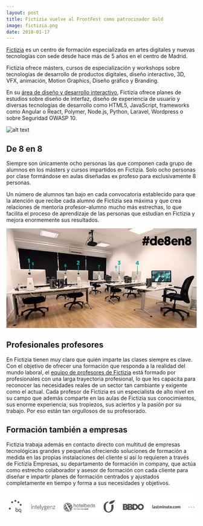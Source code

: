 ```yaml
---
layout: post
title: Fictizia vuelve al FrontFest como patrocinador Gold
image: fictizia.png
date: 2018-01-17
---
```


[Fictizia](http://www.fictizia.com) es un centro de formación especializada en artes digitales y nuevas tecnologías con sede desde hace más de 5 años en el centro de Madrid.

Fictizia ofrece másters, cursos de especialización y workshops sobre tecnologías de desarrollo de productos digitales, diseño interactivo, 3D, VFX, animación, Motion Graphics, Diseño gráfico y Branding.

En su [área de diseño y desarrollo interactivo](http://fictizia.com/formacion/area/web), Fictizia ofrece planes de estudios sobre diseño de interfaz, diseño de experiencia de usuario y diversas tecnologías de desarrollo como HTML5, JavaScript, frameworks como Angular o React, Polymer, Node.js, Python, Laravel, Wordpress o sobre Seguridad OWASP 10.

![alt text](assets/img/fictizia18-cursos-area-web.png "Cursos web de Fictizia")

## De 8 en 8

Siempre son únicamente ocho personas las que componen cada grupo de alumnos en los másters y cursos impartidos en Fictizia. Solo ocho personas por clase formándose en aulas diseñadas ex profeso para exclusivamente 8 personas.

Un número de alumnos tan bajo en cada convocatoria establecido para que la atención que recibe cada alumno de Fictizia sea máxima y que crea relaciones de mentoría profesor–alumno mucho más estrechas, lo que facilita el proceso de aprendizaje de las personas que estudian en Fictizia y mejora enormemente sus resultados.

![alt text](assets/img/fictizia18-aula.jpg "Aula de Fictizia")

## Profesionales profesores

En Fictizia tienen muy claro que quién imparte las clases siempre es clave. Con el objetivo de ofrecer una formación que responda a la realidad del mundo laboral, el [equipo de profesores de Fictizia](http://fictizia.com/profesores) está formado por profesionales con una larga trayectoria profesional, lo que les capacita para reconocer las necesidades reales de un sector tan cambiante y exigente como el actual. Cada profesor de Fictizia es un especialista de alto nivel en su campo que además comparte en las aulas de Fictizia sus conocimientos, sus enorme experiencia, sus tropiezos, sus aciertos y la pasión por su trabajo. Por eso están tan orgullosos de su profesorado.

## Formación también a empresas

Fictizia trabaja además en contacto directo con multitud de empresas tecnológicas grandes y pequeñas ofreciendo soluciones de formación a medida en las propias instalaciones del cliente si así lo requieren a través de Fictizia Empresas, su departamento de formación in company, que actúa como estrecho colaborador y asesor de formación con cada cliente para diseñar e impartir planes de formación centrados y ajustados completamente en tiempo y forma a sus necesidades y objetivos.

![alt text](assets/img/fictizia18-formacion-empresas-logos.jpg "Fictizia formación empresas")